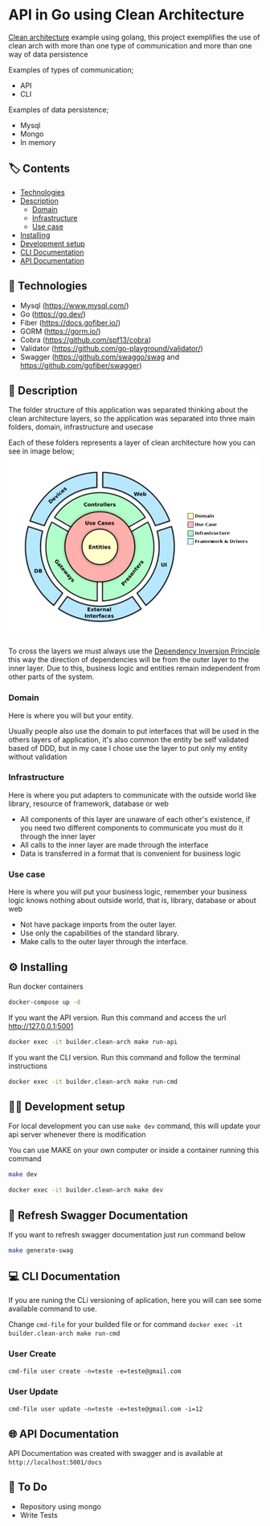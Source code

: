 # API in Go using Clean Architecture
[Clean architecture](https://blog.cleancoder.com/uncle-bob/2012/08/13/the-clean-architecture.html) example using golang, this project exemplifies the use of clean arch with more than one type of communication and more than one way of data persistence

Examples of types of communication;
- API
- CLI

Examples of data persistence;
- Mysql
- Mongo
- In memory

## 🏷 Contents
* [Technologies](#-technologies)
* [Description](#-description)
  * [Domain](#domain)
  * [Infrastructure](#infrastructure)
  * [Use case](#use-case)
* [Installing](#-installing)
* [Development setup](#-development-setup)
* [CLI Documentation](#-cli-documentation)
* [API Documentation](#-api-documentation)

## 📌 Technologies
- Mysql (https://www.mysql.com/)
- Go (https://go.dev/)
- Fiber (https://docs.gofiber.io/)
- GORM (https://gorm.io/)
- Cobra (https://github.com/spf13/cobra)
- Validator (https://github.com/go-playground/validator/)
- Swagger (https://github.com/swaggo/swag and https://github.com/gofiber/swagger)

## 📄 Description
The folder structure of this application was separated thinking about the clean architecture layers, so the application was separated into three main folders, domain, infrastructure and usecase

Each of these folders represents a layer of clean architecture how you can see in image below;
![clean-archicture](docs/clean-architecture.png)

To cross the layers we must always use the [Dependency Inversion Principle](http://en.wikipedia.org/wiki/Dependency_inversion_principle) this way the direction of dependencies will be from the outer layer to the inner layer. Due to this, business logic and entities remain independent from other parts of the system.


### Domain
Here is where you will but your entity.

Usually people also use the domain to put interfaces that will be used in the others layers of application, it's also common the entity be self validated based of DDD, but in my case I chose use the layer to put only my entity without validation

### Infrastructure
Here is where you put adapters to communicate with the outside world like library, resource of framework, database or web

- All components of this layer are unaware of each other's existence, if you need two different components to communicate you must do it through the inner layer
- All calls to the inner layer are made through the interface
- Data is transferred in a format that is convenient for business logic

### Use case
Here is where you will put your  business logic, remember your business logic knows nothing about outside world, that is, library, database or about web

- Not have package imports from the outer layer.
- Use only the capabilities of the standard library.
- Make calls to the outer layer through the interface.

## ⚙️ Installing
Run docker containers   
```sh
docker-compose up -d
```

If you want the API version. Run this command and access the url http://127.0.0.1:5001
```sh
docker exec -it builder.clean-arch make run-api

```

If you want the CLI version. Run this command and follow the terminal instructions
```sh
docker exec -it builder.clean-arch make run-cmd
```
## 🧑‍💻 Development setup
For local development you can use `make dev` command, this will update your api server whenever there is modification

You can use MAKE on your own computer or inside a container running this command
```sh
make dev
```
```sh
docker exec -it builder.clean-arch make dev
```

## 📒 Refresh Swagger Documentation
If you want to refresh swagger documentation just run command below

```sh
make generate-swag
```


## 💻 CLI Documentation
If you are runing the CLi versioning of aplication, here you will can see some available command to use.

Change `cmd-file` for your builded file or for command `docker exec -it builder.clean-arch make run-cmd`

### User Create
```shell
cmd-file user create -n=teste -e=teste@gmail.com
```


### User Update
```shell
cmd-file user update -n=teste -e=teste@gmail.com -i=12
```

## 🌐 API Documentation
API Documentation was created with swagger and is available at `http://localhost:5001/docs`

## 📝 To Do 
- Repository using mongo
- Write Tests